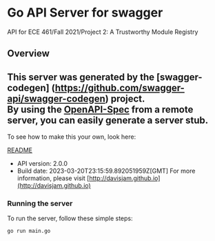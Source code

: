 # Go API Server for swagger

API for ECE 461/Fall 2021/Project 2: A Trustworthy Module Registry

## Overview
This server was generated by the [swagger-codegen]
(https://github.com/swagger-api/swagger-codegen) project.  
By using the [OpenAPI-Spec](https://github.com/OAI/OpenAPI-Specification) from a remote server, you can easily generate a server stub.  
-

To see how to make this your own, look here:

[README](https://github.com/swagger-api/swagger-codegen/blob/master/README.md)

- API version: 2.0.0
- Build date: 2023-03-20T23:15:59.892051959Z[GMT]
For more information, please visit [http://davisjam.github.io](http://davisjam.github.io)


### Running the server
To run the server, follow these simple steps:

```
go run main.go
```

